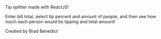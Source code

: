 Tip splitter made with ReactJS!

Enter bill total, select tip percent and amount of people, and then see
how much each person would be tipping and total amount!

Created by Brad Benedict